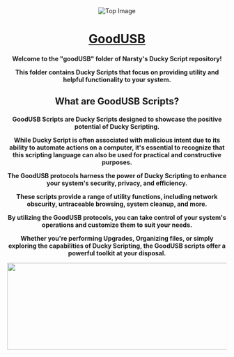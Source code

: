 <div align="center">
  <img src="https://botanicalpaperworks.com/wp-content/uploads/legacy/EarthBanner.jpg" alt="Top Image">
</div>

<h1 align="center"><u>GoodUSB</u></h1>
<h4
<p align="center">Welcome to the <strong>"goodUSB"</strong> folder of Narsty's Ducky Script repository!</p>

<p align="center">This folder contains Ducky Scripts that focus on providing utility and helpful functionality to your system.</p>

<h2 align="center">What are GoodUSB Scripts?</h2>
<h4
<p align="center">GoodUSB Scripts are Ducky Scripts designed to showcase the positive potential of Ducky Scripting.</p>

<p align="center">While Ducky Script is often associated with malicious intent due to its ability to automate actions on a computer, 
it's essential to recognize that this scripting language can also be used for practical and constructive purposes.</p>

<p align="center">The GoodUSB protocols harness the power of Ducky Scripting to enhance your system's security, privacy, and efficiency.</p>

<p align="center">These scripts provide a range of utility functions, including network obscurity, untraceable browsing, system cleanup, and more.</p>

<p align="center">By utilizing the GoodUSB protocols, you can take control of your system's operations and customize them to suit your needs.</p>

<p align="center">Whether you're performing Upgrades, Organizing files, or simply exploring the capabilities of Ducky Scripting, the GoodUSB scripts offer a powerful toolkit at your disposal.</p>

<div align="center">
  <img src="https://thumbs.gfycat.com/KindDistortedIrrawaddydolphin-size_restricted.gif" style="width: 1000px; height: 200px;">
</div>
